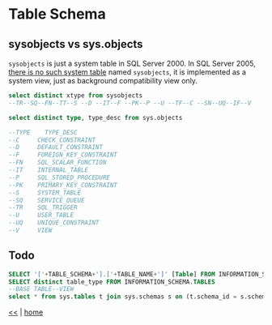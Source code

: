 # Table Schema

## sysobjects vs sys.objects

`sysobjects` is just a system table in SQL Server 2000. 
In SQL Server 2005, [there is no such system table](https://social.msdn.microsoft.com/Forums/sqlserver/en-US/a965676e-d4d9-4365-ad0a-58ca26ec4701/differenece-between-sysobjects-and-sysobjects-in-sql-server-2005-?forum=sqlkjmanageability) named `sysobjects`, it is implemented as a system view, just as background compatibility view only.

```sql
select distinct xtype from sysobjects
--TR--SQ--FN--TT--S --D --IT--F --PK--P --U --TF--C --SN--UQ--IF--V
```

```sql
select distinct type, type_desc from sys.objects

--TYPE    TYPE_DESC 
--C     CHECK_CONSTRAINT 
--D     DEFAULT_CONSTRAINT 
--F     FOREIGN_KEY_CONSTRAINT 
--FN    SQL_SCALAR_FUNCTION 
--IT    INTERNAL_TABLE 
--P     SQL_STORED_PROCEDURE 
--PK    PRIMARY_KEY_CONSTRAINT 
--S     SYSTEM_TABLE 
--SQ    SERVICE_QUEUE 
--TR    SQL_TRIGGER 
--U     USER_TABLE 
--UQ    UNIQUE_CONSTRAINT 
--V     VIEW
```

## Todo

```sql
SELECT '['+TABLE_SCHEMA+'].['+TABLE_NAME+']' [Table] FROM INFORMATION_SCHEMA.TABLES WHERE TABLE_TYPE='BASE TABLE'
SELECT distinct table_type FROM INFORMATION_SCHEMA.TABLES
--BASE TABLE--VIEW
select * from sys.tables t join sys.schemas s on (t.schema_id = s.schema_id)
```

[<<](../sql.md) | [home](../../README.md)